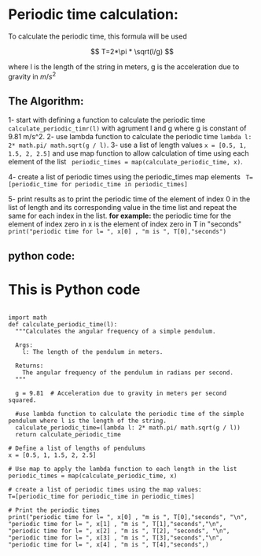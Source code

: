 # Periodic time calculation:
To calculate the periodic time, this formula will be used

$$
T=2*\pi * \sqrt(l/g)
$$

where l is the length of the string in meters, g is the acceleration due to gravity in $m/s^2$
## The Algorithm:
1- start with defining a function to calculate the periodic time ``` calculate_periodic_timr(l) ```  with agrument l and g where g is constant of 9.81 m/s^2.
2- use lambda function to calculate the periodic time ``` lambda l: 2* math.pi/ math.sqrt(g / l) ```. 
3- use a list of length values ``` x = [0.5, 1, 1.5, 2, 2.5] ```  and use map function to allow calculation of time using each element of the list ```  periodic_times = map(calculate_periodic_time, x) ```.

4- create a list of periodic times using the periodic_times map elements ```  T=[periodic_time for periodic_time in periodic_times] ```

5- print results as to print the periodic time of the element of index 0 in the list of length and its corresponding value in the time list and repeat the same for each index in the list. 
**for example:** the periodic time for the element of index zero in x is the element of index zero in T in "seconds" ``` print("periodic time for l= ", x[0] , "m is ", T[0],"seconds") ```

## python code:

# This is Python code

```

import math
def calculate_periodic_time(l):
  """Calculates the angular frequency of a simple pendulum.

  Args:
    l: The length of the pendulum in meters.

  Returns:
    The angular frequency of the pendulum in radians per second.
  """

  g = 9.81  # Acceleration due to gravity in meters per second squared.

  #use lambda function to calculate the periodic time of the simple pendulum where l is the length of the string.
  calculate_periodic_time=(lambda l: 2* math.pi/ math.sqrt(g / l))
  return calculate_periodic_time

# Define a list of lengths of pendulums
x = [0.5, 1, 1.5, 2, 2.5]

# Use map to apply the lambda function to each length in the list
periodic_times = map(calculate_periodic_time, x)

# create a list of periodic times using the map values:
T=[periodic_time for periodic_time in periodic_times]

# Print the periodic times
print("periodic time for l= ", x[0] , "m is ", T[0],"seconds", "\n", "periodic time for l= ", x[1] , "m is ", T[1],"seconds","\n", "periodic time for l= ", x[2] , "m is ", T[2], "seconds", "\n", "periodic time for l= ", x[3] , "m is ", T[3],"seconds","\n", "periodic time for l= ", x[4] , "m is ", T[4],"seconds",)
```
